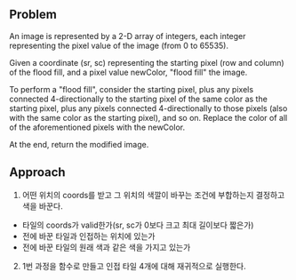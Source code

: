 ## Problem
An image is represented by a 2-D array of integers, each integer representing the pixel value of the image (from 0 to 65535).

Given a coordinate (sr, sc) representing the starting pixel (row and column) of the flood fill, and a pixel value newColor, "flood fill" the image.

To perform a "flood fill", consider the starting pixel, plus any pixels connected 4-directionally to the starting pixel of the same color as the starting pixel, plus any pixels connected 4-directionally to those pixels (also with the same color as the starting pixel), and so on. Replace the color of all of the aforementioned pixels with the newColor.

At the end, return the modified image.

## Approach
1. 어떤 위치의 coords를 받고 그 위치의 색깔이 바꾸는 조건에 부합하는지
결정하고 색을 바꾼다.
- 타일의 coords가 valid한가(sr, sc가 0보다 크고 최대 길이보다 짧은가)
- 전에 바꾼 타일과 인접하는 위치에 있는가
- 전에 바꾼 타일의 원래 색과 같은 색을 가지고 있는가

2. 1번 과정을 함수로 만들고 인접 타일 4개에 대해 재귀적으로 실행한다.
